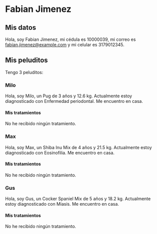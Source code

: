 # Fabian Jimenez

## Mis datos

Hola, soy Fabian Jimenez, mi cédula es 10000039, mi correo es fabian.jimenez@example.com y mi celular es 3179012345.

## Mis peluditos

Tengo 3 peluditos:

### Milo

Hola, soy Milo, un Pug de 3 años y 12.6 kg.
Actualmente estoy diagnosticado con Enfermedad periodontal.
Me encuentro en casa.

#### Mis tratamientos

No he recibido ningún tratamiento.

### Max

Hola, soy Max, un Shiba Inu Mix de 4 años y 21.5 kg.
Actualmente estoy diagnosticado con Eosinofilia.
Me encuentro en casa.

#### Mis tratamientos

No he recibido ningún tratamiento.

### Gus

Hola, soy Gus, un Cocker Spaniel Mix de 5 años y 18.2 kg.
Actualmente estoy diagnosticado con Miasis.
Me encuentro en casa.

#### Mis tratamientos

No he recibido ningún tratamiento.

